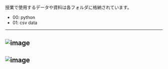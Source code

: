 授業で使用するデータや資料は各フォルダに格納されています。
* 00: python
* 01: csv data
---
![image](https://user-images.githubusercontent.com/130117169/232673081-f3f1565d-f9b2-4ed3-b2ea-d872c8889cfb.png)
---
![image](https://user-images.githubusercontent.com/130117169/233832654-7b6044f5-d69d-4832-994c-769e7f0bec83.png)
---
